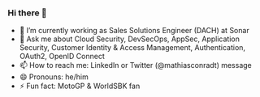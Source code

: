 ### Hi there 👋

- 🔭 I’m currently working as Sales Solutions Engineer (DACH) at Sonar
- 💬 Ask me about Cloud Security, DevSecOps, AppSec, Application Security, Customer Identity & Access Management, Authentication, OAuth2, OpenID Connect
- 📫 How to reach me: LinkedIn or Twitter (@mathiasconradt) message
- 😄 Pronouns: he/him
- ⚡ Fun fact: MotoGP & WorldSBK fan
